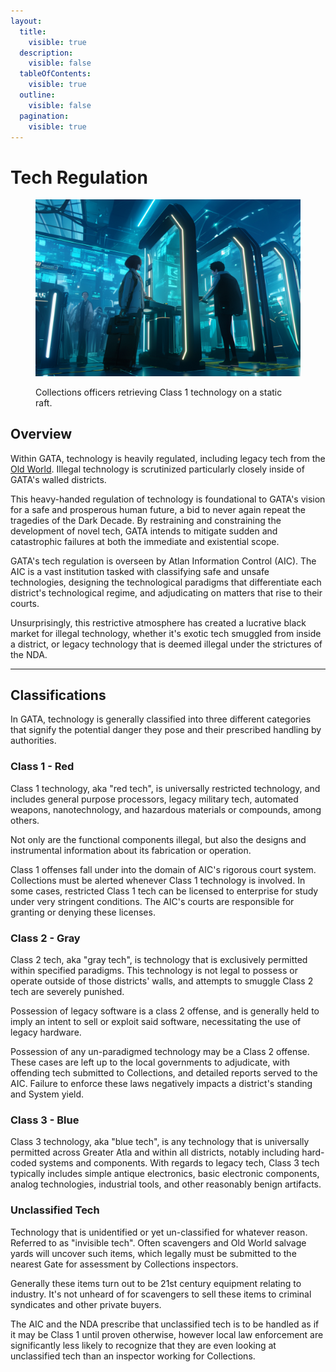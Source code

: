 ```yaml
---
layout:
  title:
    visible: true
  description:
    visible: false
  tableOfContents:
    visible: true
  outline:
    visible: false
  pagination:
    visible: true
---
```


# Tech Regulation

<figure><img src="../../../.gitbook/assets/techregulation-48354.png" alt=""><figcaption><p>Collections officers retrieving Class 1 technology on a static raft.</p></figcaption></figure>

## Overview

Within GATA, technology is heavily regulated, including legacy tech from the [Old World](../../history/the-old-world.md). Illegal technology is scrutinized particularly closely inside of GATA's walled districts.

This heavy-handed regulation of technology is foundational to GATA's vision for a safe and prosperous human future, a bid to never again repeat the tragedies of the Dark Decade. By restraining and constraining the development of novel tech, GATA intends to mitigate sudden and catastrophic failures at both the immediate and existential scope.

GATA's tech regulation is overseen by Atlan Information Control (AIC). The AIC is a vast institution tasked with classifying safe and unsafe technologies, designing the technological paradigms that differentiate each district's technological regime, and adjudicating on matters that rise to their courts.

Unsurprisingly, this restrictive atmosphere has created a lucrative black market for illegal technology, whether it's exotic tech smuggled from inside a district, or legacy technology that is deemed illegal under the strictures of the NDA.

***

## Classifications

In GATA, technology is generally classified into three different categories that signify the potential danger they pose and their prescribed handling by authorities.

### Class 1 - Red

Class 1 technology, aka "red tech", is universally restricted technology, and includes general purpose processors, legacy military tech, automated weapons, nanotechnology, and hazardous materials or compounds, among others.

Not only are the functional components illegal, but also the designs and instrumental information about its fabrication or operation.

Class 1 offenses fall under into the domain of AIC's rigorous court system. Collections must be alerted whenever Class 1 technology is involved. In some cases, restricted Class 1 tech can be licensed to enterprise for study under very stringent conditions. The AIC's courts are responsible for granting or denying these licenses.

### Class 2 - Gray

Class 2 tech, aka "gray tech", is technology that is exclusively permitted within specified paradigms. This technology is not legal to possess or operate outside of those districts' walls, and attempts to smuggle Class 2 tech are severely punished.

Possession of legacy software is a class 2 offense, and is generally held to imply an intent to sell or exploit said software, necessitating the use of legacy hardware.

Possession of any un-paradigmed technology may be a Class 2 offense. These cases are left up to the local governments to adjudicate, with offending tech submitted to Collections, and detailed reports served to the AIC. Failure to enforce these laws negatively impacts a district's standing and System yield.

### Class 3 - Blue

Class 3 technology, aka "blue tech", is any technology that is universally permitted across Greater Atla and within all districts, notably including hard-coded systems and components. With regards to legacy tech, Class 3 tech typically includes simple antique electronics, basic electronic components, analog technologies, industrial tools, and other reasonably benign artifacts.

### Unclassified Tech

Technology that is unidentified or yet un-classified for whatever reason. Referred to as "invisible tech". Often scavengers and Old World salvage yards will uncover such items, which legally must be submitted to the nearest Gate for assessment by Collections inspectors.

Generally these items turn out to be 21st century equipment relating to industry. It's not unheard of for scavengers to sell these items to criminal syndicates and other private buyers.

The AIC and the NDA prescribe that unclassified tech is to be handled as if it may be Class 1 until proven otherwise, however local law enforcement are significantly less likely to recognize that they are even looking at unclassified tech than an inspector working for Collections.
